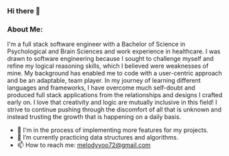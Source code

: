 ### Hi there 👋

<!--
**melodyyoo/melodyyoo** is a ✨ _special_ ✨ repository because its `README.md` (this file) appears on your GitHub profile.

Here are some ideas to get you started:

- 🔭 I’m currently working on ...
- 🌱 I’m currently learning ...
- 👯 I’m looking to collaborate on ...
- 🤔 I’m looking for help with ...
- 💬 Ask me about ...
- 📫 How to reach me: ...
- 😄 Pronouns: ...
- ⚡ Fun fact: ...
-->
### About Me:
I'm a full stack software engineer with a Bachelor of Science in Psychological and Brain Sciences and work experience in healthcare. I was drawn to software engineering because I sought to challenge myself and refine my logical reasoning skills, which I believed were weaknesses of mine. My background has enabled me to code with a user-centric approach and be an adaptable, team player. In my journey of learning different languages and frameworks, I have overcome much self-doubt and produced full stack applications from the relationships and designs I crafted early on. I love that creativity and logic are mutually inclusive in this field! I strive to continue pushing through the discomfort of all that is unknown and instead trusting the growth that is happening on a daily basis. 

- 🔭 I'm in the process of implementing more features for my projects.
- 🌱 I’m currently practicing data structures and algorithms.
- 📫 How to reach me: melodyyoo72@gmail.com
